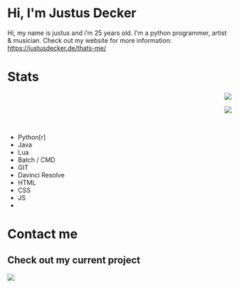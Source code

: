 # Hi, I'm Justus Decker
Hi, my name is justus and i’m 25 years old. I'm a python programmer, artist & musician.
Check out my website for more information: https://justusdecker.de/thats-me/
# Stats


<p align="right" width="100%">
   <img src="https://github-readme-stats.vercel.app/api?username=justusdecker&show_icons=true&theme=gotham">
</p>
<p align="right" width="100%">
   <img src="https://github-readme-stats.vercel.app/api/top-langs/?username=justusdecker&langs_count=15&theme=gotham&layout=compact">
</p>
<br clear="right"/>

- Python[r]
- Java
- Lua
- Batch / CMD
- GIT
- Davinci Resolve
- HTML
- CSS
- JS
- 


# Contact me

## Check out my current project
<img src="https://github-readme-stats.vercel.app/api/pin/?username=justusdecker&repo=pygame-engine&theme=gotham">

